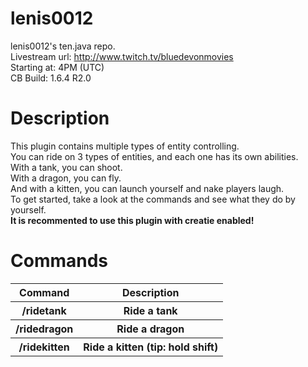 lenis0012
=========

lenis0012's ten.java repo.<br>
Livestream url: http://www.twitch.tv/bluedevonmovies<br>
Starting at: 4PM (UTC)<br>
CB Build: 1.6.4 R2.0<br>

Description
==========
This plugin contains multiple types of entity controlling.<br>
You can ride on 3 types of entities, and each one has its own abilities.<br>
With a tank, you can shoot.<br>
With a dragon, you can fly.<br>
And with a kitten, you can launch yourself and nake players laugh.<br>
To get started, take a look at the commands and see what they do by yourself.<br>
**It is recommented to use this plugin with creatie enabled!**

Commands
=========

<table>
  <tr>
    <th>Command</th>
    <th>Description</th>
  </tr>
  <tr>
    <th>/ridetank</th>
    <th>Ride a tank</th>
  </tr>
  <tr>
    <th>/ridedragon</th>
    <th>Ride a dragon</th>
  </tr>
  <tr>
    <th>/ridekitten</th>
    <th>Ride a kitten (tip: hold shift)</th>
  </tr>
</table>